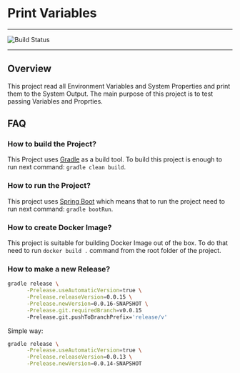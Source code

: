 # Print Variables

---

![Build Status](https://github.com/oleynik/print-variables/actions/workflows/main.yml/badge.svg)

---

## Overview
This project read all Environment Variables and System Properties and print them to the System Output.
The main purpose of this project is to test passing Variables and Proprties.

## FAQ
### How to build the Project?
This Project uses [Gradle](https://gradle.org/) as a build tool. To build this project is enough to run next command: `gradle clean build`.

### How to run the Project?
This project uses [Spring Boot](https://spring.io/projects/spring-boot) which means that to run the project need to run next command: `gradle bootRun`.

### How to create Docker Image?
This project is suitable for building Docker Image out of the box. To do that need to run `docker build .` command from the root folder of the project.

### How to make a new Release?
```bash
gradle release \
      -Prelease.useAutomaticVersion=true \
      -Prelease.releaseVersion=0.0.15 \
      -Prelease.newVersion=0.0.16-SNAPSHOT \
      -Prelease.git.requiredBranch=v0.0.15
      -Prelease.git.pushToBranchPrefix='release/v'
```

Simple way:
```bash
gradle release \
      -Prelease.useAutomaticVersion=true \
      -Prelease.releaseVersion=0.0.13 \
      -Prelease.newVersion=0.0.14-SNAPSHOT
```
